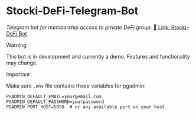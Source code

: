 # Stocki-DeFi-Telegram-Bot

_Telegram bot for membership access to private DeFi group._
[🔗 Link: Stocki-DeFi Bot](https://t.me/StockiDeFi_bot)


> [!WARNING]  
> This bot is in development and currently a demo. Features and functionality may change.

> [!IMPORTANT]
> Make sure `.env` file contains these variables for pgadmin:

```shell
PGADMIN_DEFAULT_EMAIL=your@email.com
PGADMIN_DEFAULT_PASSWORD=yourpassword
PGADMIN_PORT_HOST=5050  # or any available port on your host
```
